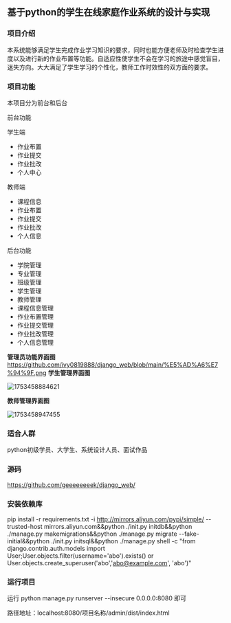## **基于python的学生在线家庭作业系统的设计与实现**

### 项目介绍

本系统能够满足学生完成作业学习知识的要求，同时也能方便老师及时检查学生进度以及进行新的作业布置等功能。自适应性使学生不会在学习的旅途中感觉盲目，迷失方向。大大满足了学生学习的个性化，教师工作时效性的双方面的要求。

### 项目功能

本项目分为前台和后台

前台功能

学生端

- 作业布置
- 作业提交
- 作业批改
- 个人中心

教师端

- 课程信息
- 作业布置
- 作业提交
- 作业批改
- 个人信息

后台功能

- 学院管理
- 专业管理
- 班级管理
- 学生管理
- 教师管理
- 课程信息管理
- 作业布置管理
- 作业提交管理
- 作业批改管理
- 个人信息管理

**管理员功能界面图**
https://github.com/ivy0819888/django_web/blob/main/%E5%AD%A6%E7%94%9F.png
**学生管理界面图**

![1753458884621](C:\Windows\TEMP\1753458884621.png)

**教师管理界面图**

![1753458947455](C:\Windows\TEMP\1753458947455.png)

### 适合人群

python初级学员、大学生、系统设计人员、面试作品

### 源码

<https://github.com/geeeeeeeek/django_web/>

### 安装依赖库

pip install -r requirements.txt -i http://mirrors.aliyun.com/pypi/simple/   --trusted-host mirrors.aliyun.com&&python ./init.py initdb&&python ./manage.py makemigrations&&python ./manage.py migrate --fake-initial&&python ./init.py initsql&&python ./manage.py shell -c "from django.contrib.auth.models import User;User.objects.filter(username='abo').exists() or User.objects.create_superuser('abo','abo@example.com', 'abo')" 

### 运行项目

运行 python  manage.py runserver   --insecure 0.0.0.0:8080 即可

路径地址：localhost:8080/项目名称/admin/dist/index.html

